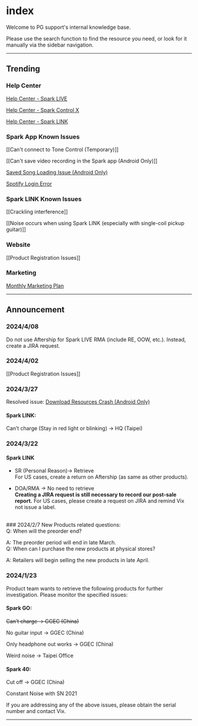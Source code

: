 # index
Welcome to PG support's internal knowledge base. 

Please use the search function to find the resource you need, or look for it manually via the sidebar navigation.

---
## Trending

### Help Center
[Help Center - Spark LIVE](https://help.positivegrid.com/hc/en-us/categories/16146469331597) 

[Help Center - Spark Control X](https://help.positivegrid.com/hc/en-us/categories/16146453571725)

[Help Center - Spark LINK](https://help.positivegrid.com/hc/en-us/categories/21271804104845)

### Spark App Known Issues
[[Can't connect to Tone Control (Temporary)]]

[[Can't save video recording in the Spark app (Android Only)]]

[Saved Song Loading Issue (Android Only)](https://positivegrid.zendesk.com/agent/tickets/481019)

[Spotify Login Error](https://help.positivegrid.com/hc/en-us/articles/25200624662925-Spark-app-Issue-Spotify-Login-Error)

### Spark LINK Known Issues
[[Crackling interference]]

[[Noise occurs when using Spark LINK (especially with single-coil pickup guitar)]]

### Website
[[Product Registration Issues]]

### Marketing
[Monthly Marketing Plan](https://docs.google.com/spreadsheets/d/10xJZBQaCPnssXe-LCrpEmRkICh81fuhwkDBtlIaKmdY/edit?usp=sharing)

---
## Announcement

### 2024/4/08
Do not use Aftership for Spark LIVE RMA (include RE, OOW, etc.). Instead, create a JIRA request.

### 2024/4/02
[[Product Registration Issues]]

### 2024/3/27
Resolved issue:
[Download Resources Crash (Android Only)](https://positivegrid.zendesk.com/agent/tickets/477913)

#### Spark LINK:
Can’t charge (Stay in red light or blinking) -> HQ (Taipei)
<br>
### 2024/3/22
#### Spark LINK  
- SR (Personal Reason)-> Retrieve  
	For US cases, create a return on Aftership (as same as other products).

- DOA/RMA -> No need to retrieve  
	**Creating a JIRA request is still necessary to record our post-sale report.**
	For US cases, please create a request on JIRA and remind Vix not issue a label.
<br>
### 2024/2/7
New Products related questions: 
<br>
Q: When will the preorder end?

A: The preorder period will end in late March.
<br>
Q: When can I purchase the new products at physical stores?

A: Retailers will begin selling the new products in late April.
<br>
### 2024/1/23
Product team wants to retrieve the following products for further investigation. Please monitor the specified issues:

#### Spark GO:
~~Can’t charge -> GGEC (China)~~

No guitar input -> GGEC (China)

Only headphone out works -> GGEC (China)

Weird noise -> Taipei Office
  
#### Spark 40:
Cut off -> GGEC (China)

Constant Noise with SN 2021

If you are addressing any of the above issues, please obtain the serial number and contact Vix.

---